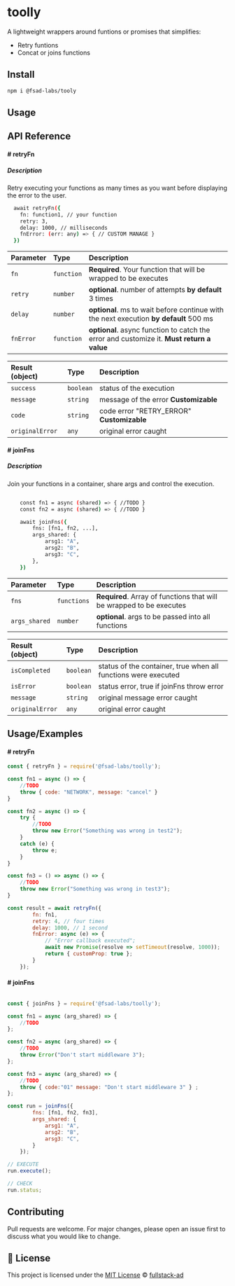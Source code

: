 # toolly

A lightweight wrappers around funtions or promises that simplifies:
- Retry funtions
- Concat or joins functions 

## Install

```bash
npm i @fsad-labs/tooly
```
## Usage
## API Reference

#### # retryFn

##### Description

Retry executing your functions as many times as you want before displaying the error to the user.

```bash
  await retryFn({
    fn: function1, // your function
    retry: 3,
    delay: 1000, // milliseconds
    fnError: (err: any) => { // CUSTOM MANAGE }
  })
```

| Parameter | Type     | Description                |
| :-------- | :------- | :------------------------- |
| `fn` | `function` | **Required**. Your function that will be wrapped to be executes |
| `retry` | `number` | **optional**. number of attempts **by default** 3 times |
| `delay` | `number` | **optional**. ms to wait before continue with the next execution  **by default** 500 ms|
| `fnError` | `function` | **optional**. async function to catch the error and customize it. **Must return a value** |

| Result (object) | Type     | Description                |
| :-------- | :------- | :------------------------- |
|`success`|`boolean`| status of the execution
|`message`|`string`| message of the error **Customizable**
|`code`|`string`| code error "RETRY_ERROR" **Customizable**
|`originalError`|`any`| original error caught

#### # joinFns

##### Description

Join your functions in a container, share args and control the execution.

```bash

    const fn1 = async (shared) => { //TODO }
    const fn2 = async (shared) => { //TODO }

    await joinFns({
        fns: [fn1, fn2, ...],
        args_shared: {
            arsg1: "A",
            arsg2: "B",
            arsg3: "C",
        },
    })
```

| Parameter | Type     | Description                |
| :-------- | :------- | :------------------------- |
| `fns` | `functions` | **Required**. Array of functions that will be wrapped to be executes |
| `args_shared` | `number` | **optional**. args to be passed into all functions |

| Result (object) | Type     | Description                |
| :-------- | :------- | :------------------------- |
|`isCompleted`|`boolean`| status of the container, true when all functions were executed
|`isError`|`boolean`| status error, true if joinFns throw error
|`message`|`string`| original message error caught
|`originalError`|`any`| original error caught


## Usage/Examples

#### # retryFn
```javascript
const { retryFn } = require('@fsad-labs/toolly');

const fn1 = async () => {
    //TODO
    throw { code: "NETWORK", message: "cancel" }
}

const fn2 = async () => {
    try {
        //TODO
        throw new Error("Something was wrong in test2");
    }
    catch (e) {
        throw e;
    }
}

const fn3 = () => async () => {
    //TODO
    throw new Error("Something was wrong in test3");
}

const result = await retryFn({
        fn: fn1,
        retry: 4, // four times
        delay: 1000, // 1 second
        fnError: async (e) => {
            // "Error callback executed";
            await new Promise(resolve => setTimeout(resolve, 1000));
            return { customProp: true };
        }
    });

```

#### # joinFns
```javascript

const { joinFns } = require('@fsad-labs/toolly');

const fn1 = async (arg_shared) => { 
    //TODO
};

const fn2 = async (arg_shared) => {
    //TODO
    throw Error("Don't start middleware 3");
};

const fn3 = async (arg_shared) => {
    //TODO
    throw { code:"01" message: "Don't start middleware 3" } ;
};

const run = joinFns({
        fns: [fn1, fn2, fn3],
        args_shared: {
            arsg1: "A",
            arsg2: "B",
            arsg3: "C",
        }
    });

// EXECUTE
run.execute();

// CHECK
run.status;

```
## Contributing

Pull requests are welcome. For major changes, please open an issue first to discuss what you would like to change.

## 📄 License
This project is licensed under the [MIT License](LICENSE) © [fullstack-ad](https://github.com/fullstack-ad)